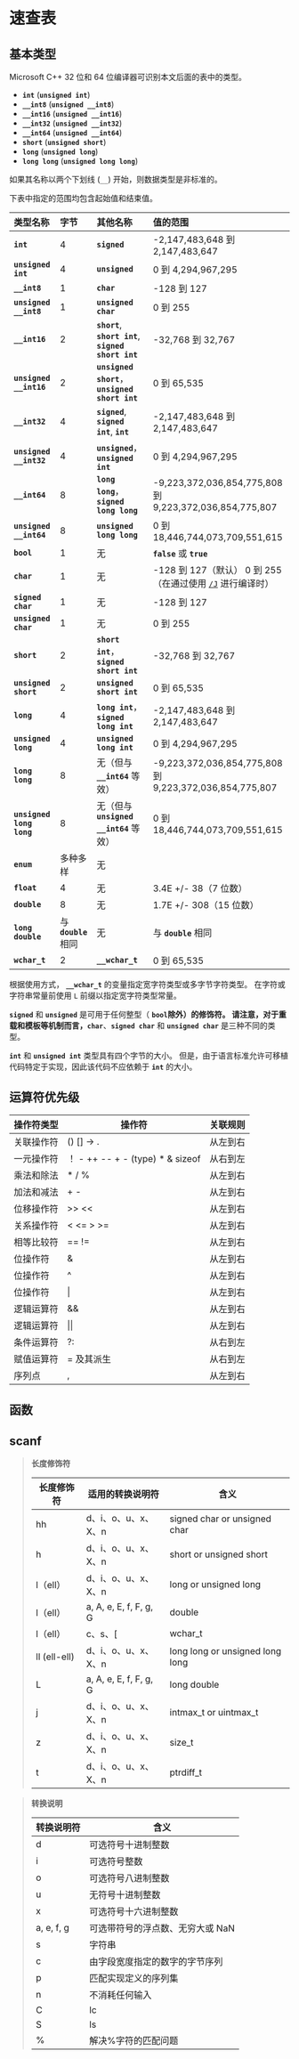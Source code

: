 # 速查表

## 基本类型
Microsoft C++ 32 位和 64 位编译器可识别本文后面的表中的类型。

- **`int`** (**`unsigned int`**)
- **`__int8`** (**`unsigned __int8`**)
- **`__int16`** (**`unsigned __int16`**)
- **`__int32`** (**`unsigned __int32`**)
- **`__int64`** (**`unsigned __int64`**)
- **`short`** (**`unsigned short`**)
- **`long`** (**`unsigned long`**)
- **`long long`** (**`unsigned long long`**)

如果其名称以两个下划线 (`__`) 开始，则数据类型是非标准的。

下表中指定的范围均包含起始值和结束值。

| 类型名称                     | 字节                | 其他名称                                                 | 值的范围                                                                                                                                             |
|:-------------------------|:------------------|:-----------------------------------------------------|:-------------------------------------------------------------------------------------------------------------------------------------------------|
| **`int`**                | 4                 | **`signed`**                                         | -2,147,483,648 到 2,147,483,647                                                                                                                   |
| **`unsigned int`**       | 4                 | **`unsigned`**                                       | 0 到 4,294,967,295                                                                                                                                |
| **`__int8`**             | 1                 | **`char`**                                           | -128 到 127                                                                                                                                       |
| **`unsigned __int8`**    | 1                 | **`unsigned char`**                                  | 0 到 255                                                                                                                                          |
| **`__int16`**            | 2                 | **`short`**, **`short int`**, **`signed short int`** | -32,768 到 32,767                                                                                                                                 |
| **`unsigned __int16`**   | 2                 | **`unsigned short`**，**`unsigned short int`**        | 0 到 65,535                                                                                                                                       |
| **`__int32`**            | 4                 | **`signed`**, **`signed int`**, **`int`**            | -2,147,483,648 到 2,147,483,647                                                                                                                   |
| **`unsigned __int32`**   | 4                 | **`unsigned`**，**`unsigned int`**                    | 0 到 4,294,967,295                                                                                                                                |
| **`__int64`**            | 8                 | **`long long`**，**`signed long long`**               | -9,223,372,036,854,775,808 到 9,223,372,036,854,775,807                                                                                           |
| **`unsigned __int64`**   | 8                 | **`unsigned long long`**                             | 0 到 18,446,744,073,709,551,615                                                                                                                   |
| **`bool`**               | 1                 | 无                                                    | **`false`** 或 **`true`**                                                                                                                         |
| **`char`**               | 1                 | 无                                                    | -128 到 127（默认）  0 到 255（在通过使用 [`/J`](https://learn.microsoft.com/zh-cn/cpp/build/reference/j-default-char-type-is-unsigned?view=msvc-170) 进行编译时） |
| **`signed char`**        | 1                 | 无                                                    | -128 到 127                                                                                                                                       |
| **`unsigned char`**      | 1                 | 无                                                    | 0 到 255                                                                                                                                          |
| **`short`**              | 2                 | **`short int`**，**`signed short int`**               | -32,768 到 32,767                                                                                                                                 |
| **`unsigned short`**     | 2                 | **`unsigned short int`**                             | 0 到 65,535                                                                                                                                       |
| **`long`**               | 4                 | **`long int`**，**`signed long int`**                 | -2,147,483,648 到 2,147,483,647                                                                                                                   |
| **`unsigned long`**      | 4                 | **`unsigned long int`**                              | 0 到 4,294,967,295                                                                                                                                |
| **`long long`**          | 8                 | 无（但与 **`__int64`** 等效）                               | -9,223,372,036,854,775,808 到 9,223,372,036,854,775,807                                                                                           |
| **`unsigned long long`** | 8                 | 无（但与 **`unsigned __int64`** 等效）                      | 0 到 18,446,744,073,709,551,615                                                                                                                   |
| **`enum`**               | 多种多样              | 无                                                    |                                                                                                                                                  |
| **`float`**              | 4                 | 无                                                    | 3.4E +/- 38（7 位数）                                                                                                                                |
| **`double`**             | 8                 | 无                                                    | 1.7E +/- 308（15 位数）                                                                                                                              |
| **`long double`**        | 与 **`double`** 相同 | 无                                                    | 与 **`double`** 相同                                                                                                                                |
| **`wchar_t`**            | 2                 | **`__wchar_t`**                                      | 0 到 65,535                                                                                                                                       |

根据使用方式， **`__wchar_t`** 的变量指定宽字符类型或多字节字符类型。 在字符或字符串常量前使用 `L` 前缀以指定宽字符类型常量。

**`signed`** 和 **`unsigned`** 是可用于任何整型（ **`bool`**除外）的修饰符。 请注意，对于重载和模板等机制而言，**`char`**、**`signed char`** 和 **`unsigned char`** 是三种不同的类型。

**`int`** 和 **`unsigned int`** 类型具有四个字节的大小。 但是，由于语言标准允许可移植代码特定于实现，因此该代码不应依赖于 **`int`** 的大小。

## 运算符优先级

| 操作符类型 | 操作符                             | 关联规则 |
|-------|---------------------------------|------|
| 关联操作符 | () [] -> .                      | 从左到右 |
| 一元操作符 | ！ - ++ -- + - (type) * & sizeof | 从右到左 |
| 乘法和除法 | * / %                           | 从左到右 |
| 加法和减法 | + -                             | 从左到右 |
| 位移操作符 | >> <<                           | 从左到右 |
| 关系操作符 | < <= > >=                       | 从左到右 |
| 相等比较符 | == !=                           | 从左到右 |
| 位操作符  | &                               | 从左到右 |
| 位操作符  | ^                               | 从左到右 |
| 位操作符  | \|                              | 从左到右 |
| 逻辑运算符 | &&                              | 从左到右 |
| 逻辑运算符 | \|\|                            | 从左到右 |
| 条件运算符 | ?:                              | 从右到左 |
| 赋值运算符 | = 及其派生                          | 从右到左 |
| 序列点   | ,                               | 从左到右 |

## 函数

## scanf
> **长度修饰符**
>
> | 长度修饰符        | 适用的转换说明符               | 含义                              |
> |--------------|------------------------|---------------------------------|
> | hh           | d、i、o、u、x、X、n          | signed char or unsigned char    |
> | h            | d、i、o、u、x、X、n          | short or unsigned short         |
> | l（ell）       | d、i、o、u、x、X、n          | long or unsigned long           |
> | l（ell）       | a, A, e, E, f, F, g, G | double                          |
> | l（ell）       | c、s、[                  | wchar_t                         |
> | ll (ell-ell) | d、i、o、u、x、X、n          | long long or unsigned long long |
> | L            | a, A, e, E, f, F, g, G | long double                     |
> | j            | d、i、o、u、x、X、n          | intmax_t or uintmax_t           |
> | z            | d、i、o、u、x、X、n          | size_t                          |
> | t            | d、i、o、u、x、X、n          | ptrdiff_t                       |
>

> **转换说明**
>
> | 转换说明符      | 含义                 |
> |------------|--------------------|
> | d          | 可选符号十进制整数          |
> | i          | 可选符号整数             |
> | o          | 可选符号八进制整数          |
> | u          | 无符号十进制整数           |
> | x          | 可选符号十六进制整数         |
> | a, e, f, g | 可选带符号的浮点数、无穷大或 NaN |
> | s          | 字符串                |
> | c          | 由字段宽度指定的数字的字节序列    |
> | p          | 匹配实现定义的序列集         |
> | n          | 不消耗任何输入            |
> | C          | lc                 |
> | S          | ls                 |
> | %          | 解决%字符的匹配问题         |
>

